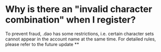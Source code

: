 # Why is there an "invalid character combination" when I register?

To prevent fraud, .dao has some restrictions, i.e. certain character sets cannot appear in the account name at the same time. For detailed rules, please refer to the future update \*\*
